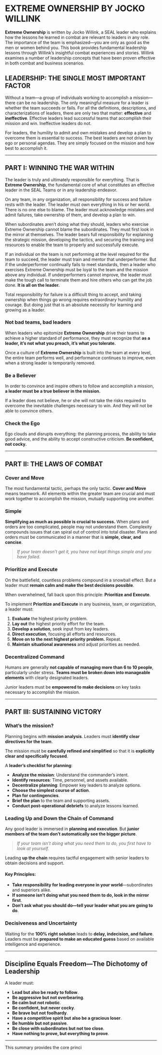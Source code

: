 # EXTREME OWNERSHIP BY JOCKO WILLINK

**Extreme Ownership** is written by Jocko Willink, a SEAL leader who explains how the lessons he learned in combat are relevant to leaders in any role. The importance of the team is emphasized—you are only as good as the men or women behind you. This book provides fundamental leadership lessons through Willink’s insightful combat experiences and stories. Willink examines a number of leadership concepts that have been proven effective in both combat and business scenarios.

## LEADERSHIP: THE SINGLE MOST IMPORTANT FACTOR

Without a team—a group of individuals working to accomplish a mission—there can be no leadership. The only meaningful measure for a leader is whether the team succeeds or fails. For all the definitions, descriptions, and characterizations of leaders, there are only two that matter: **effective** and **ineffective**. Effective leaders lead successful teams that accomplish their mission and win. Ineffective leaders do not.

For leaders, the humility to admit and own mistakes and develop a plan to overcome them is essential to success. The best leaders are not driven by ego or personal agendas. They are simply focused on the mission and how best to accomplish it.

---

## PART I: WINNING THE WAR WITHIN

The leader is truly and ultimately responsible for everything. That is **Extreme Ownership**, the fundamental core of what constitutes an effective leader in the SEAL Teams or in any leadership endeavor.

On any team, in any organization, all responsibility for success and failure rests with the leader. The leader must own everything in his or her world. There is no one else to blame. The leader must acknowledge mistakes and admit failures, take ownership of them, and develop a plan to win.

When subordinates aren’t doing what they should, leaders who exercise Extreme Ownership cannot blame the subordinates. They must first look in the mirror at themselves. The leader bears full responsibility for explaining the strategic mission, developing the tactics, and securing the training and resources to enable the team to properly and successfully execute.

If an individual on the team is not performing at the level required for the team to succeed, the leader must train and mentor that underperformer. But if the underperformer continually fails to meet standards, then a leader who exercises Extreme Ownership must be loyal to the team and the mission above any individual. If underperformers cannot improve, the leader must make the tough call to terminate them and hire others who can get the job done. **It is all on the leader.**

Total responsibility for failure is a difficult thing to accept, and taking ownership when things go wrong requires extraordinary humility and courage. But doing just that is an absolute necessity for learning and growing as a leader.

### Not bad teams, bad leaders

When leaders who epitomize **Extreme Ownership** drive their teams to achieve a higher standard of performance, they must recognize that **as a leader, it’s not what you preach, it’s what you tolerate.**

Once a culture of **Extreme Ownership** is built into the team at every level, the entire team performs well, and performance continues to improve, even when a strong leader is temporarily removed.

### Be a Believer

In order to convince and inspire others to follow and accomplish a mission, **a leader must be a true believer in the mission.** 

If a leader does not believe, he or she will not take the risks required to overcome the inevitable challenges necessary to win. And they will not be able to convince others.

### Check the Ego

Ego clouds and disrupts everything: the planning process, the ability to take good advice, and the ability to accept constructive criticism. **Be confident, not cocky.**

---

## PART II: THE LAWS OF COMBAT

### Cover and Move

The most fundamental tactic, perhaps the only tactic. **Cover and Move** means teamwork. All elements within the greater team are crucial and must work together to accomplish the mission, mutually supporting one another.

### Simple

**Simplifying as much as possible is crucial to success.** When plans and orders are too complicated, people may not understand them. Complexity compounds issues that can spiral out of control into total disaster. Plans and orders must be communicated in a manner that is **simple, clear, and concise**.

> *If your team doesn’t get it, you have not kept things simple and you have failed.*

### Prioritize and Execute

On the battlefield, countless problems compound in a snowball effect. But a leader must **remain calm and make the best decisions possible**.

When overwhelmed, fall back upon this principle: **Prioritize and Execute**.

To implement **Prioritize and Execute** in any business, team, or organization, a leader must:

1. **Evaluate** the highest priority problem.
2. **Lay out** the highest priority effort for the team.
3. **Develop a solution**, seek input from key leaders.
4. **Direct execution**, focusing all efforts and resources.
5. **Move on to the next highest priority problem.** Repeat.
6. **Maintain situational awareness** and adjust priorities as needed.

### Decentralized Command

Humans are generally **not capable of managing more than 6 to 10 people**, particularly under stress. **Teams must be broken down into manageable elements** with clearly designated leaders.

Junior leaders must be **empowered to make decisions** on key tasks necessary to accomplish the mission.

---

## PART III: SUSTAINING VICTORY

### What’s the mission?

Planning begins with **mission analysis**. Leaders must **identify clear directives for the team**.

The mission must be **carefully refined and simplified** so that it is **explicitly clear and specifically focused**.

A **leader’s checklist for planning**:

- **Analyze the mission**: Understand the commander’s intent.
- **Identify resources**: Time, personnel, and assets available.
- **Decentralize planning**: Empower key leaders to analyze options.
- **Choose the simplest course of action**.
- **Plan for contingencies**.
- **Brief the plan** to the team and supporting assets.
- **Conduct post-operational debriefs** to analyze lessons learned.

### Leading Up and Down the Chain of Command

Any good leader is immersed in **planning and execution**. But **junior members of the team don’t automatically see the bigger picture**.

> *If your team isn’t doing what you need them to do, you first have to look at yourself.*

Leading **up the chain** requires tactful engagement with senior leaders to obtain decisions and support.

#### Key Principles:
- **Take responsibility for leading everyone in your world**—subordinates and superiors alike.
- **If someone isn’t doing what you need them to do, look in the mirror first**.
- **Don’t ask what you should do—tell your leader what you are going to do**.

### Decisiveness and Uncertainty

Waiting for the **100% right solution** leads to **delay, indecision, and failure**. Leaders must be **prepared to make an educated guess** based on available intelligence and experience.

---

## Discipline Equals Freedom—The Dichotomy of Leadership

A leader must:

- **Lead but also be ready to follow**.
- **Be aggressive but not overbearing**.
- **Be calm but not robotic**.
- **Be confident, but never cocky**.
- **Be brave but not foolhardy**.
- **Have a competitive spirit but also be a gracious loser**.
- **Be humble but not passive**.
- **Be close with subordinates but not too close**.
- **Have nothing to prove, but everything to prove**.

---

This summary provides the core princi
